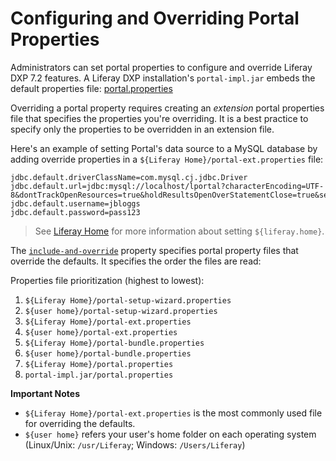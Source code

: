 # Configuring and Overriding Portal Properties

Administrators can set portal properties to configure and override Liferay DXP 7.2 features. A Liferay DXP installation's `portal-impl.jar` embeds the default properties file: [portal.properties](https://docs.liferay.com/dxp/portal/7.2-latest/propertiesdoc/portal.properties.html)

Overriding a portal property requires creating an _extension_ portal properties file that specifies the properties you're overriding. It is a best practice to specify only the properties to be overridden in an extension file.

Here's an example of setting Portal's data source to a MySQL database by adding override properties in a `${Liferay Home}/portal-ext.properties` file:

```
jdbc.default.driverClassName=com.mysql.cj.jdbc.Driver
jdbc.default.url=jdbc:mysql://localhost/lportal?characterEncoding=UTF-8&dontTrackOpenResources=true&holdResultsOpenOverStatementClose=true&serverTimezone=GMT&useFastDateParsing=false&useUnicode=true
jdbc.default.username=jbloggs
jdbc.default.password=pass123
```

   > See [Liferay Home](https://help.liferay.com/hc/articles/360028712272-Liferay-Home) for more information about setting `${liferay.home}`.

The [`include-and-override`](https://docs.liferay.com/dxp/portal/7.2-latest/propertiesdoc/portal.properties.html#Properties%20Override) property specifies portal property files that override the defaults. It specifies the order the files are read:

Properties file prioritization (highest to lowest):

1. `${Liferay Home}/portal-setup-wizard.properties`
1. `${user home}/portal-setup-wizard.properties`
1. `${Liferay Home}/portal-ext.properties`
1. `${user home}/portal-ext.properties`
1. `${Liferay Home}/portal-bundle.properties`
1. `${user home}/portal-bundle.properties`
1. `${Liferay Home}/portal.properties`
1. `portal-impl.jar/portal.properties`

**Important Notes**

* `${Liferay Home}/portal-ext.properties` is the most commonly used file for overriding the defaults.
* `${user home}` refers your user's home folder on each operating system (Linux/Unix: `/usr/Liferay`; Windows: `/Users/Liferay`)
